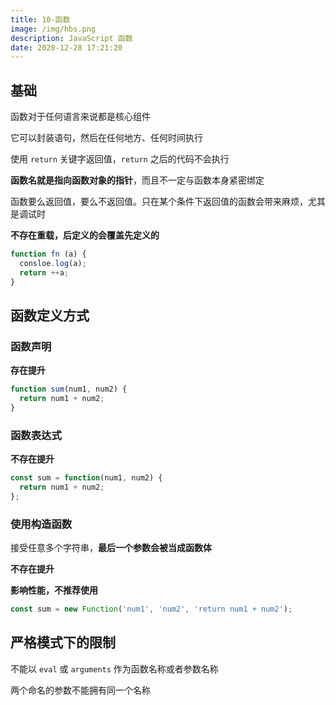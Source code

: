 ```yaml
---
title: 10-函数
image: /img/hbs.png
description: JavaScript 函数
date: 2020-12-28 17:21:20
---
```




## 基础

函数对于任何语言来说都是核心组件

它可以封装语句，然后在任何地方、任何时间执行

使用 `return` 关键字返回值，`return` 之后的代码不会执行

**函数名就是指向函数对象的指针**，而且不一定与函数本身紧密绑定

函数要么返回值，要么不返回值。只在某个条件下返回值的函数会带来麻烦，尤其是调试时

**不存在重载，后定义的会覆盖先定义的**

```js
function fn (a) {
  consloe.log(a);
  return ++a;
}
```

## 函数定义方式

### 函数声明

**存在提升**

```js
function sum(num1, num2) {
  return num1 + num2;
}
```

### 函数表达式

**不存在提升**

```js
const sum = function(num1, num2) {
  return num1 + num2;
};
```

### 使用构造函数

接受任意多个字符串，**最后一个参数会被当成函数体**

**不存在提升**

**影响性能，不推荐使用**

```js
const sum = new Function('num1', 'num2', 'return num1 + num2');
```



## 严格模式下的限制

不能以 `eval` 或 `arguments` 作为函数名称或者参数名称

两个命名的参数不能拥有同一个名称